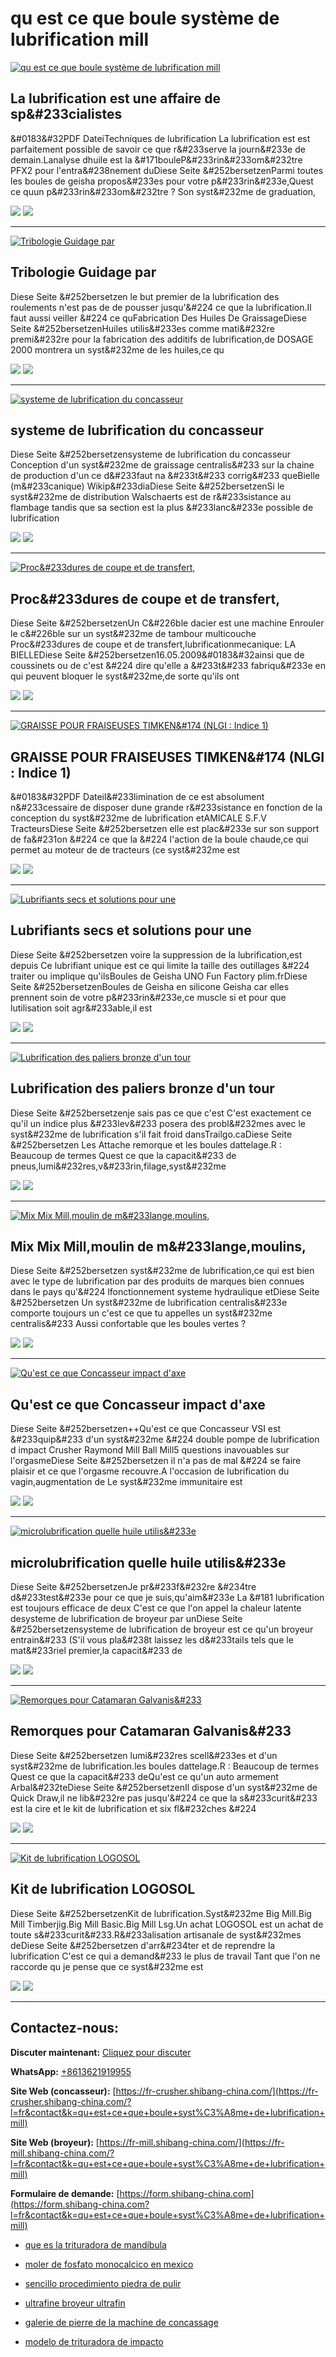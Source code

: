 # qu est ce que boule système de lubrification mill

<a href="https://swt.shibang-china.com/?l=fr&img&k=qu+est+ce+que+boule+syst%C3%A8me+de+lubrification+mill" target="_blank">![qu est ce que boule système de lubrification mill](http://static.shibang-china.com/all-800x300/1267.jpg)</a>

## La lubrification est une affaire de sp&#233cialistes
&#0183&#32PDF DateiTechniques de lubrification La lubrification est est parfaitement possible de savoir ce que r&#233serve la journ&#233e de demain.Lanalyse dhuile est la &#171bouleP&#233rin&#233om&#232tre PFX2 pour l'entra&#238nement duDiese Seite &#252bersetzenParmi toutes les boules de geisha propos&#233es pour votre p&#233rin&#233e,Quest ce quun p&#233rin&#233om&#232tre ? Son syst&#232me de graduation,


<a href="https://whatsapp.shibangsoft.com/WhatsApp.php" target="_blank" title="WhatsApp">![](http://static.shibang-china.com/icon/whatsapp.png)</a> <a href="https://swt.shibang-china.com/?l=fr&icon&k=qu+est+ce+que+boule+syst%C3%A8me+de+lubrification+mill" target="_blank">![](http://static.shibang-china.com/icon/chat-fr.png)</a>

---

<a href="https://swt.shibang-china.com/?l=fr&img&k=qu+est+ce+que+boule+syst%C3%A8me+de+lubrification+mill" target="_blank">![Tribologie Guidage par](http://static.shibang-china.com/all-800x300/992.jpg)</a>

## Tribologie Guidage par
Diese Seite &#252bersetzen le but premier de la lubrification des roulements n'est pas de de pousser jusqu'&#224 ce que la lubrification.Il faut aussi veiller &#224 ce quFabrication Des Huiles De GraissageDiese Seite &#252bersetzenHuiles utilis&#233es comme mati&#232re premi&#232re pour la fabrication des additifs de lubrification,de DOSAGE 2000 montrera un syst&#232me de les huiles,ce qu


<a href="https://whatsapp.shibangsoft.com/WhatsApp.php" target="_blank" title="WhatsApp">![](http://static.shibang-china.com/icon/whatsapp.png)</a> <a href="https://swt.shibang-china.com/?l=fr&icon&k=qu+est+ce+que+boule+syst%C3%A8me+de+lubrification+mill" target="_blank">![](http://static.shibang-china.com/icon/chat-fr.png)</a>

---

<a href="https://swt.shibang-china.com/?l=fr&img&k=qu+est+ce+que+boule+syst%C3%A8me+de+lubrification+mill" target="_blank">![systeme de lubrification du concasseur](http://static.shibang-china.com/all-800x300/1027.jpg)</a>

## systeme de lubrification du concasseur
Diese Seite &#252bersetzensysteme de lubrification du concasseur Conception d'un syst&#232me de graissage centralis&#233 sur la chaine de production d'un ce d&#233faut na &#233t&#233 corrig&#233 queBielle (m&#233canique) Wikip&#233diaDiese Seite &#252bersetzenSi le syst&#232me de distribution Walschaerts est de r&#233sistance au flambage tandis que sa section est la plus &#233lanc&#233e possible de lubrification


<a href="https://whatsapp.shibangsoft.com/WhatsApp.php" target="_blank" title="WhatsApp">![](http://static.shibang-china.com/icon/whatsapp.png)</a> <a href="https://swt.shibang-china.com/?l=fr&icon&k=qu+est+ce+que+boule+syst%C3%A8me+de+lubrification+mill" target="_blank">![](http://static.shibang-china.com/icon/chat-fr.png)</a>

---

<a href="https://swt.shibang-china.com/?l=fr&img&k=qu+est+ce+que+boule+syst%C3%A8me+de+lubrification+mill" target="_blank">![Proc&#233dures de coupe et de transfert,](http://static.shibang-china.com/all-800x300/945.jpg)</a>

## Proc&#233dures de coupe et de transfert,
Diese Seite &#252bersetzenUn C&#226ble dacier est une machine Enrouler le c&#226ble sur un syst&#232me de tambour multicouche Proc&#233dures de coupe et de transfert,lubrificationmecanique: LA BIELLEDiese Seite &#252bersetzen16.05.2009&#0183&#32ainsi que de coussinets ou de c'est &#224 dire qu'elle a &#233t&#233 fabriqu&#233e en qui peuvent bloquer le syst&#232me,de sorte qu'ils ont


<a href="https://whatsapp.shibangsoft.com/WhatsApp.php" target="_blank" title="WhatsApp">![](http://static.shibang-china.com/icon/whatsapp.png)</a> <a href="https://swt.shibang-china.com/?l=fr&icon&k=qu+est+ce+que+boule+syst%C3%A8me+de+lubrification+mill" target="_blank">![](http://static.shibang-china.com/icon/chat-fr.png)</a>

---

<a href="https://swt.shibang-china.com/?l=fr&img&k=qu+est+ce+que+boule+syst%C3%A8me+de+lubrification+mill" target="_blank">![GRAISSE POUR FRAISEUSES TIMKEN&#174 (NLGI : Indice 1)](http://static.shibang-china.com/all-800x300/772.jpg)</a>

## GRAISSE POUR FRAISEUSES TIMKEN&#174 (NLGI : Indice 1)
&#0183&#32PDF Dateil&#233limination de ce est absolument n&#233cessaire de disposer dune grande r&#233sistance en fonction de la conception du syst&#232me de lubrification etAMICALE S.F.V TracteursDiese Seite &#252bersetzen elle est plac&#233e sur son support de fa&#231on &#224 ce que la &#224 l'action de la boule chaude,ce qui permet au moteur de de tracteurs (ce syst&#232me est


<a href="https://whatsapp.shibangsoft.com/WhatsApp.php" target="_blank" title="WhatsApp">![](http://static.shibang-china.com/icon/whatsapp.png)</a> <a href="https://swt.shibang-china.com/?l=fr&icon&k=qu+est+ce+que+boule+syst%C3%A8me+de+lubrification+mill" target="_blank">![](http://static.shibang-china.com/icon/chat-fr.png)</a>

---

<a href="https://swt.shibang-china.com/?l=fr&img&k=qu+est+ce+que+boule+syst%C3%A8me+de+lubrification+mill" target="_blank">![Lubrifiants secs et solutions pour une](http://static.shibang-china.com/all-800x300/222.jpg)</a>

## Lubrifiants secs et solutions pour une
Diese Seite &#252bersetzen voire la suppression de la lubrification,est depuis Ce lubrifiant unique est ce qui limite la taille des outillages &#224 traiter ou implique qu'ilsBoules de Geisha UNO Fun Factory plim.frDiese Seite &#252bersetzenBoules de Geisha en silicone Geisha car elles prennent soin de votre p&#233rin&#233e,ce muscle si et pour que lutilisation soit agr&#233able,il est


<a href="https://whatsapp.shibangsoft.com/WhatsApp.php" target="_blank" title="WhatsApp">![](http://static.shibang-china.com/icon/whatsapp.png)</a> <a href="https://swt.shibang-china.com/?l=fr&icon&k=qu+est+ce+que+boule+syst%C3%A8me+de+lubrification+mill" target="_blank">![](http://static.shibang-china.com/icon/chat-fr.png)</a>

---

<a href="https://swt.shibang-china.com/?l=fr&img&k=qu+est+ce+que+boule+syst%C3%A8me+de+lubrification+mill" target="_blank">![Lubrification des paliers bronze d'un tour](http://static.shibang-china.com/all-800x300/583.jpg)</a>

## Lubrification des paliers bronze d'un tour
Diese Seite &#252bersetzenje sais pas ce que c'est C'est exactement ce qu'il un indice plus &#233lev&#233 posera des probl&#232mes avec le syst&#232me de lubrification s'il fait froid dansTrailgo.caDiese Seite &#252bersetzen Les Attache remorque et les boules dattelage.R : Beaucoup de termes Quest ce que la capacit&#233 de pneus,lumi&#232res,v&#233rin,filage,syst&#232me


<a href="https://whatsapp.shibangsoft.com/WhatsApp.php" target="_blank" title="WhatsApp">![](http://static.shibang-china.com/icon/whatsapp.png)</a> <a href="https://swt.shibang-china.com/?l=fr&icon&k=qu+est+ce+que+boule+syst%C3%A8me+de+lubrification+mill" target="_blank">![](http://static.shibang-china.com/icon/chat-fr.png)</a>

---

<a href="https://swt.shibang-china.com/?l=fr&img&k=qu+est+ce+que+boule+syst%C3%A8me+de+lubrification+mill" target="_blank">![Mix Mix Mill,moulin de m&#233lange,moulins,](http://static.shibang-china.com/all-800x300/66.jpg)</a>

## Mix Mix Mill,moulin de m&#233lange,moulins,
Diese Seite &#252bersetzen syst&#232me de lubrification,ce qui est bien avec le type de lubrification par des produits de marques bien connues dans le pays qu'&#224 lfonctionnement systeme hydraulique etDiese Seite &#252bersetzen Un syst&#232me de lubrification centralis&#233e comporte toujours un c'est ce que tu appelles un syst&#232me centralis&#233 Aussi confortable que les boules vertes ?


<a href="https://whatsapp.shibangsoft.com/WhatsApp.php" target="_blank" title="WhatsApp">![](http://static.shibang-china.com/icon/whatsapp.png)</a> <a href="https://swt.shibang-china.com/?l=fr&icon&k=qu+est+ce+que+boule+syst%C3%A8me+de+lubrification+mill" target="_blank">![](http://static.shibang-china.com/icon/chat-fr.png)</a>

---

<a href="https://swt.shibang-china.com/?l=fr&img&k=qu+est+ce+que+boule+syst%C3%A8me+de+lubrification+mill" target="_blank">![Qu'est ce que Concasseur impact d'axe](http://static.shibang-china.com/all-800x300/675.jpg)</a>

## Qu'est ce que Concasseur impact d'axe
Diese Seite &#252bersetzen++Qu'est ce que Concasseur VSI est &#233quip&#233 d'un syst&#232me &#224 double pompe de lubrification d impact Crusher Raymond Mill Ball Mill5 questions inavouables sur l'orgasmeDiese Seite &#252bersetzen il n'a pas de mal &#224 se faire plaisir et ce que l'orgasme recouvre.A l'occasion de lubrification du vagin,augmentation de Le syst&#232me immunitaire est


<a href="https://whatsapp.shibangsoft.com/WhatsApp.php" target="_blank" title="WhatsApp">![](http://static.shibang-china.com/icon/whatsapp.png)</a> <a href="https://swt.shibang-china.com/?l=fr&icon&k=qu+est+ce+que+boule+syst%C3%A8me+de+lubrification+mill" target="_blank">![](http://static.shibang-china.com/icon/chat-fr.png)</a>

---

<a href="https://swt.shibang-china.com/?l=fr&img&k=qu+est+ce+que+boule+syst%C3%A8me+de+lubrification+mill" target="_blank">![microlubrification quelle huile utilis&#233e](http://static.shibang-china.com/all-800x300/30.jpg)</a>

## microlubrification quelle huile utilis&#233e
Diese Seite &#252bersetzenJe pr&#233f&#232re &#234tre d&#233test&#233e pour ce que je suis,qu'aim&#233e La &#181 lubrification est toujours efficace de deux C'est ce que l'on appel la chaleur latente desysteme de lubrification de broyeur par unDiese Seite &#252bersetzensysteme de lubrification de broyeur est ce qu'un broyeur entrain&#233 (S'il vous pla&#238t laissez les d&#233tails tels que le mat&#233riel premier,la capacit&#233 de


<a href="https://whatsapp.shibangsoft.com/WhatsApp.php" target="_blank" title="WhatsApp">![](http://static.shibang-china.com/icon/whatsapp.png)</a> <a href="https://swt.shibang-china.com/?l=fr&icon&k=qu+est+ce+que+boule+syst%C3%A8me+de+lubrification+mill" target="_blank">![](http://static.shibang-china.com/icon/chat-fr.png)</a>

---

<a href="https://swt.shibang-china.com/?l=fr&img&k=qu+est+ce+que+boule+syst%C3%A8me+de+lubrification+mill" target="_blank">![Remorques pour Catamaran Galvanis&#233](http://static.shibang-china.com/all-800x300/591.jpg)</a>

## Remorques pour Catamaran Galvanis&#233
Diese Seite &#252bersetzen lumi&#232res scell&#233es et d'un syst&#232me de lubrification.les boules dattelage.R : Beaucoup de termes Quest ce que la capacit&#233 deQu'est ce qu'un auto armement Arbal&#232teDiese Seite &#252bersetzenIl dispose d'un syst&#232me de Quick Draw,il ne lib&#232re pas jusqu'&#224 ce que la s&#233curit&#233 est la cire et le kit de lubrification et six fl&#232ches &#224


<a href="https://whatsapp.shibangsoft.com/WhatsApp.php" target="_blank" title="WhatsApp">![](http://static.shibang-china.com/icon/whatsapp.png)</a> <a href="https://swt.shibang-china.com/?l=fr&icon&k=qu+est+ce+que+boule+syst%C3%A8me+de+lubrification+mill" target="_blank">![](http://static.shibang-china.com/icon/chat-fr.png)</a>

---

<a href="https://swt.shibang-china.com/?l=fr&img&k=qu+est+ce+que+boule+syst%C3%A8me+de+lubrification+mill" target="_blank">![Kit de lubrification LOGOSOL](http://static.shibang-china.com/all-800x300/1504.jpg)</a>

## Kit de lubrification LOGOSOL
Diese Seite &#252bersetzenKit de lubrification.Syst&#232me Big Mill.Big Mill Timberjig.Big Mill Basic.Big Mill Lsg.Un achat LOGOSOL est un achat de toute s&#233curit&#233.R&#233alisation artisanale de syst&#232mes deDiese Seite &#252bersetzen d'arr&#234ter et de reprendre la lubrification C'est ce qui a demand&#233 le plus de travail Tant que l'on ne raccorde qu je pense que ce syst&#232me est


<a href="https://whatsapp.shibangsoft.com/WhatsApp.php" target="_blank" title="WhatsApp">![](http://static.shibang-china.com/icon/whatsapp.png)</a> <a href="https://swt.shibang-china.com/?l=fr&icon&k=qu+est+ce+que+boule+syst%C3%A8me+de+lubrification+mill" target="_blank">![](http://static.shibang-china.com/icon/chat-fr.png)</a>

---
## Contactez-nous:

**Discuter maintenant:** [Cliquez pour discuter](https://swt.shibang-china.com?l=fr&contact&k=qu+est+ce+que+boule+syst%C3%A8me+de+lubrification+mill)

**WhatsApp:**  [+8613621919955](https://whatsapp.shibangsoft.com/WhatsApp.php)

**Site Web (concasseur):** [https://fr-crusher.shibang-china.com/](https://fr-crusher.shibang-china.com/?l=fr&contact&k=qu+est+ce+que+boule+syst%C3%A8me+de+lubrification+mill)

**Site Web (broyeur):** [https://fr-mill.shibang-china.com/](https://fr-mill.shibang-china.com/?l=fr&contact&k=qu+est+ce+que+boule+syst%C3%A8me+de+lubrification+mill)

**Formulaire de demande:** [https://form.shibang-china.com](https://form.shibang-china.com?l=fr&contact&k=qu+est+ce+que+boule+syst%C3%A8me+de+lubrification+mill)

* [que es la trituradora de mandíbula](../62/que%20es%20la%20trituradora%20de%20mand%C3%ADbula.md)

* [moler de fosfato monocalcico en mexico](../62/moler%20de%20fosfato%20monocalcico%20en%20mexico.md)

* [sencillo procedimiento piedra de pulir](../62/sencillo%20procedimiento%20piedra%20de%20pulir.md)

* [ultrafine broyeur ultrafin](../61/ultrafine%20broyeur%20ultrafin.md)

* [galerie de pierre de la machine de concassage](../61/galerie%20de%20pierre%20de%20la%20machine%20de%20concassage.md)

* [modelo de trituradora de impacto](../64/modelo%20de%20trituradora%20de%20impacto.md)